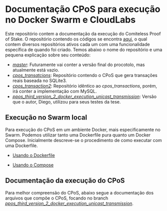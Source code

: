 
# Documentação CPoS para execução no Docker Swarm e CloudLabs


Este repositório contem a documentação da execução do Comiteless Proof of Stake. O repositório contendo os códigos se encontra [aqui](https://github.com/regras/cpos_tb/tree/master), o qual contem diversos repositórios ativos cada um com uma funcionalidade específica de quando foi criado. Temos abaixo o nome do repositório e uma pequena explicação sobre seu conteúdo:

- [*master*](https://github.com/regras/cpos_tb/tree/master): Futuramente vai conter a versão final do procotolo, mas atualmente está vazio.
- [*cpos_transatcions*](https://github.com/regras/cpos_tb/tree/cpos_transactions): Repositório contendo o CPoS que gera transações reais baseada no SQLite3.
- [*cpos_transaction2*](https://github.com/regras/cpos_tb/tree/cpos_transaction2): Repositório idêntico ao *cpos_transactions*, porém, irá conter a implementação com MySQL.
- [*ppos_third_version_2_docker_execution_unicast_transmission*](https://github.com/regras/cpos_tb/tree/ppos_third_version_2_docker_execution_unicast_transmission): Versão que o autor, Diego, utilizou para seus testes da tese.

## Execução no Swarm local
Para execução do CPoS em um ambiente Docker, mais especificamente no Swarm. Podemos utilizar tanto uma Dockerfile pura quanto um Docker Compose.
Inicialmente descreve-se o procedimento de como executar com uma Dockerfile.

- [Usando o Dockerfile](https://github.com/oldbizzi/Documentacao_CPoS_Docker/blob/main/Execu%C3%A7%C3%A3oDocker/Dockerfile.md)

- [Usando o Compose](https://github.com/oldbizzi/Documentacao_CPoS_Docker/blob/main/Execu%C3%A7%C3%A3oDocker/Docker_Compose.md)

## Documentação da execução do CPoS
Para melhor compreensão do CPoS, abaixo segue a documentação dos arquivos que compõe o CPoS, focando no branch [*ppos_third_version_2_docker_execution_unicast_transmission*](https://github.com/regras/cpos_tb/tree/ppos_third_version_2_docker_execution_unicast_transmission).
